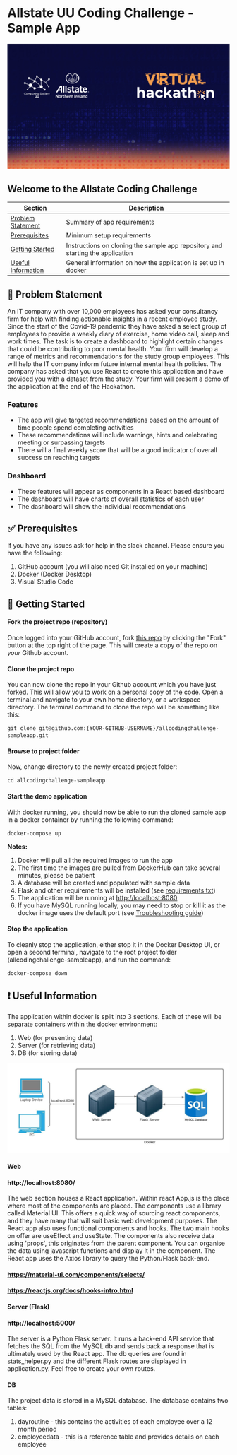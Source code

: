 # Allstate UU Coding Challenge - Sample App

![AllState](./img/9A9F5914-64CC-4660-AA17-EFC157196FC8_1_105_c.jpeg)

## Welcome to the Allstate Coding Challenge

| Section | Description |
| --- | --- |
| [Problem Statement](#problem-statement) | Summary of app requirements |
| [Prerequisites](#prerequisites) | Minimum setup requirements |
| [Getting Started](#getting-started) | Instructions on cloning the sample app repository and starting the application |
| [Useful Information](#useful-information) | General information on how the application is set up in docker |


## :page_facing_up: Problem Statement

An IT company with over 10,000 employees has asked your consultancy firm for help with finding actionable insights in a recent employee study. Since the start of the Covid-19 pandemic they have asked a select group of employees to provide a weekly diary of exercise, home video call, sleep and work times. The task is to create a dashboard to highlight certain changes that could be contributing to poor mental health. Your firm will develop a range of metrics and recommendations for the study group employees. This will help the IT company inform future internal mental health policies. The company has asked that you use React to create this application and have provided you with a dataset from the study.  Your firm will present a demo of the application at the end of the Hackathon.

### Features
- The app will give targeted recommendations based on the amount of time people spend 
 completing activities
- These recommendations will include warnings, hints and celebrating meeting or surpassing 
targets
- There will a final weekly score that will be a good indicator of overall success on 
reaching targets

### Dashboard
- These features will appear as components in a React based dashboard
- The dashboard will have charts of overall statistics of each user
- The dashboard will show the individual recommendations

## :white_check_mark: Prerequisites
If you have any issues ask for
help in the slack channel.  Please ensure you have the following:

1.  GitHub account (you will also need Git installed on your machine)
2.  Docker (Docker Desktop)
3.  Visual Studio Code

## :running: Getting Started

#### Fork the project repo (repository)
Once logged into your GitHub account, fork 
[this repo](https://github.com/HackathonAllUU/allcodingchallenge-sampleapp) by clicking the 
"Fork" button at the top right of the page. This will create a copy of the repo on _your_ 
Github account.

#### Clone the project repo
You can now clone the repo in your Github account which you have just forked. This will allow
you to work on a personal copy of the code.  Open a terminal and navigate to your own home 
directory, or a workspace directory.  The terminal command to clone the repo will be 
something like this:

```
git clone git@github.com:{YOUR-GITHUB-USERNAME}/allcodingchallenge-sampleapp.git
```

#### Browse to project folder

Now, change directory to the newly created project folder:

```
cd allcodingchallenge-sampleapp
```

#### Start the demo application

With docker running, you should now be able to run the cloned sample app in a docker 
container by running the following command:

```
docker-compose up
```

**Notes:**

1.  Docker will pull all the required images to run the app
2.  The first time the images are pulled from DockerHub can take several minutes, please
be patient
3.  A database will be created and populated with sample data
4.  Flask and other requirements will be installed (see [requirements.txt](./server/requirements.txt))
5.  The application will be running at [http://localhost:8080](http://localhost:8080)
6.  If you have MySQL running locally, you may need to stop or kill it as the docker image
uses the default port (see [Troubleshooting guide](./Troubleshooting.md))

#### Stop the application
 
 To cleanly stop the application, either stop it in the Docker Desktop UI, or open a second
 terminal, navigate to the root project folder (allcodingchallenge-sampleapp), and run the
 command:

 ```
docker-compose down
 ```

## :exclamation: Useful Information

The application within docker is split into 3 sections.  Each of these will be separate 
containers within the docker environment:
 
1. Web (for presenting data)
2. Server (for retrieving data)
3. DB (for storing data)

![Docker Services](./img/hackathon_docker_serverices.jpeg)

#### Web
#### http://localhost:8080/
The web section houses a React application. Within react App.js is the place where most of the components are placed. The components use a library called Material UI. This offers a quick way of sourcing react components, and they have many that will suit basic web development purposes. The React app also uses functional components and hooks. The two main hooks on offer are useEffect and useState. The components also receive data using 'props', this originates from the parent component. You can organise the data using javascript functions and display it in the component. The React app uses the Axios library to query the Python/Flask back-end.

#### https://material-ui.com/components/selects/
#### https://reactjs.org/docs/hooks-intro.html
 
#### Server (Flask)
#### http://localhost:5000/
The server is a Python Flask server.  It runs a back-end API service that fetches the SQL from the MySQL db and sends back a response that is ultimately used by the React app. The db queries are found in stats_helper.py and the different Flask routes are displayed in application.py. Feel free to create your own routes. 
  
#### DB
The project data is stored in a MySQL database. The database contains two tables:
1) dayroutine - this contains the activities of each employee over a 12 month period
2) employeedata - this is a reference table and provides details on each employee
 
 
 
 
 
 
 
